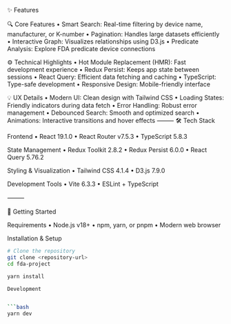 ✨ Features

🔍 Core Features
• Smart Search: Real-time filtering by device name, manufacturer, or K-number
• Pagination: Handles large datasets efficiently
• Interactive Graph: Visualizes relationships using D3.js
• Predicate Analysis: Explore FDA predicate device connections

⚙️ Technical Highlights
• Hot Module Replacement (HMR): Fast development experience
• Redux Persist: Keeps app state between sessions
• React Query: Efficient data fetching and caching
• TypeScript: Type-safe development
• Responsive Design: Mobile-friendly interface

💡 UX Details
• Modern UI: Clean design with Tailwind CSS
• Loading States: Friendly indicators during data fetch
• Error Handling: Robust error management
• Debounced Search: Smooth and optimized search
• Animations: Interactive transitions and hover effects
⸻
🛠️ Tech Stack

Frontend
• React 19.1.0
• React Router v7.5.3
• TypeScript 5.8.3

State Management
• Redux Toolkit 2.8.2
• Redux Persist 6.0.0
• React Query 5.76.2

Styling & Visualization
• Tailwind CSS 4.1.4
• D3.js 7.9.0

Development Tools
• Vite 6.3.3
• ESLint + TypeScript

⸻

🚀 Getting Started

Requirements
• Node.js v18+
• npm, yarn, or pnpm
• Modern web browser

Installation & Setup

````bash
# Clone the repository
git clone <repository-url>
cd fda-project

yarn install

Development


```bash
yarn dev
````
